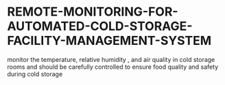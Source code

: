 # REMOTE-MONITORING-FOR-AUTOMATED-COLD-STORAGE-FACILITY-MANAGEMENT-SYSTEM
monitor the temperature, relative humidity , and air quality in cold storage rooms and should be carefully controlled to ensure food quality and safety during cold storage
